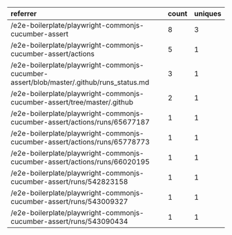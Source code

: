 | referrer                                                                                | count | uniques |
| :-------------------------------------------------------------------------------------- | :---- | :------ |
| /e2e-boilerplate/playwright-commonjs-cucumber-assert                                    | 8     | 3       |
| /e2e-boilerplate/playwright-commonjs-cucumber-assert/actions                            | 5     | 1       |
| /e2e-boilerplate/playwright-commonjs-cucumber-assert/blob/master/.github/runs_status.md | 3     | 1       |
| /e2e-boilerplate/playwright-commonjs-cucumber-assert/tree/master/.github                | 2     | 1       |
| /e2e-boilerplate/playwright-commonjs-cucumber-assert/actions/runs/65677187              | 1     | 1       |
| /e2e-boilerplate/playwright-commonjs-cucumber-assert/actions/runs/65778773              | 1     | 1       |
| /e2e-boilerplate/playwright-commonjs-cucumber-assert/actions/runs/66020195              | 1     | 1       |
| /e2e-boilerplate/playwright-commonjs-cucumber-assert/runs/542823158                     | 1     | 1       |
| /e2e-boilerplate/playwright-commonjs-cucumber-assert/runs/543009327                     | 1     | 1       |
| /e2e-boilerplate/playwright-commonjs-cucumber-assert/runs/543090434                     | 1     | 1       |